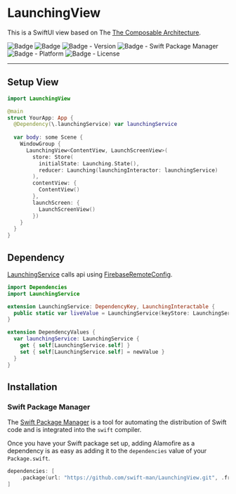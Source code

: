 # LaunchingView

This is a SwiftUI view based on The [The Composable Architecture](https://github.com/pointfreeco/swift-composable-architecture).

![Badge](https://img.shields.io/badge/swift-white.svg?style=flat-square&logo=Swift)
![Badge](https://img.shields.io/badge/SwiftUI-001b87.svg?style=flat-square&logo=Swift&logoColor=black)
![Badge - Version](https://img.shields.io/badge/Version-0.6.0-1177AA?style=flat-square)
![Badge - Swift Package Manager](https://img.shields.io/badge/SPM-compatible-orange?style=flat-square)
![Badge - Platform](https://img.shields.io/badge/platform-mac_12|ios_15-yellow?style=flat-square)
![Badge - License](https://img.shields.io/badge/license-MIT-black?style=flat-square)  

---

## Setup View
```swift
import LaunchingView

@main
struct YourApp: App {
  @Dependency(\.launchingService) var launchingService
  
  var body: some Scene {
    WindowGroup {
      LaunchingView<ContentView, LaunchScreenView>(
        store: Store(
          initialState: Launching.State(),
          reducer: Launching(launchingInteractor: launchingService)
        ),
        contentView: {
          ContentView()
        },
        launchScreen: {
          LaunchScreenView()
        })
    }
  }
}
```

## Dependency 
[LaunchingService](https://github.com/swift-man/LaunchingService) calls api using [FirebaseRemoteConfig](https://github.com/firebase/firebase-ios-sdk).

```swift
import Dependencies
import LaunchingService

extension LaunchingService: DependencyKey, LaunchingInteractable {
  public static var liveValue = LaunchingService(keyStore: LaunchingServiceKeyStore())
}

extension DependencyValues {
  var launchingService: LaunchingService {
    get { self[LaunchingService.self] }
    set { self[LaunchingService.self] = newValue }
  }
}
```

## Installation
### Swift Package Manager

The [Swift Package Manager](https://swift.org/package-manager/) is a tool for automating the distribution of Swift code and is integrated into the `swift` compiler. 

Once you have your Swift package set up, adding Alamofire as a dependency is as easy as adding it to the `dependencies` value of your `Package.swift`.

```swift
dependencies: [
    .package(url: "https://github.com/swift-man/LaunchingView.git", .from: "0.5.1")
]
```
